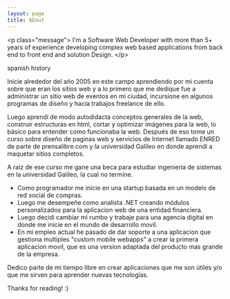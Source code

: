 ```yaml
---
layout: page
title: About
---
```


&lt;p class=&quot;message&quot;&gt;
  I&#39;m a Software Web Developer with more than 5+ years of experience developing complex web based applications from back end to front end and solution Design.
&lt;/p&gt;

spanish history

Inicie alrededor del a&#241;o 2005 en este campo aprendiendo por mi cuenta sobre que eran los sitios web y a lo primero que me dedique fue a administrar un sitio web de eventos en mi ciudad, incursione en algunos programas de dise&#241;o y hacia trabajos freelance de ello.

Luego aprend&#237; de modo autodidacta conceptos generales de la web, construir estructuras en html, cortar y optimizar im&#225;genes para la web, lo b&#225;sico para entender como funcionaba la web. Despu&#233;s de eso tome un curso sobre dise&#241;o de paginas web y servicios de Internet llamado ENRED de parte de prensalibre.com y la universidad Galileo en donde aprend&#237; a maquetar sitios completos.

A ra&#237;z de ese curso me gane una beca para estudiar ingenier&#237;a de sistemas en la universidad Galileo, la cual no termine.

* Como programador me inicie en una startup basada en un modelo de red social de compras. 
* Luego me desempe&#241;e como analista .NET creando m&#243;dulos personalizados para la aplicacion web de una entidad financiera.
* Luego decidi cambiar mi rumbo y trabaje para una agencia digital en donde me inicie en el mundo de desarrollo movil.
* En mi empleo actual he pasado de dar soporte a una aplicacion que gestiona multiples &quot;custom mobile webapps&quot; a crear la primera aplicacion movil, que es una version adaptada del producto mas grande de la empresa.

Dedico parte de mi tiempo libre en crear aplicaciones que me son &#250;tiles y/o que me sirven para aprender nuevas tecnolog&#237;as.

Thanks for reading! 
:)